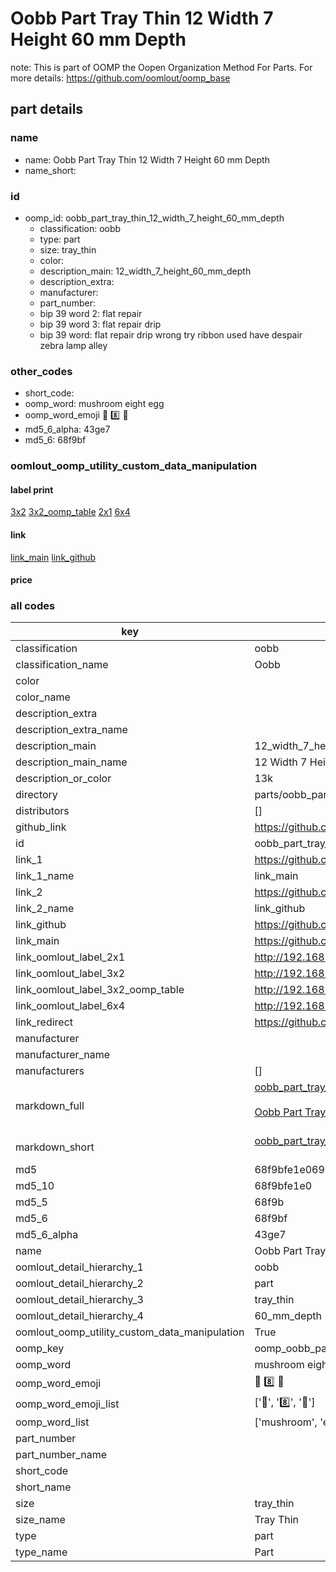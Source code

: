 # Oobb Part Tray Thin 12 Width 7 Height 60 mm Depth  

note: This is part of OOMP the Oopen Organization Method For Parts. For more details: https://github.com/oomlout/oomp_base

##  part details
  







### name
* name: Oobb Part Tray Thin 12 Width 7 Height 60 mm Depth
* name_short: 
### id
* oomp_id: oobb_part_tray_thin_12_width_7_height_60_mm_depth
  * classification: oobb
  * type: part
  * size: tray_thin
  * color: 
  * description_main: 12_width_7_height_60_mm_depth
  * description_extra: 
  * manufacturer: 
  * part_number: 
  * bip 39 word 2: flat repair
  * bip 39 word 3: flat repair drip
  * bip 39 word: flat repair drip wrong try ribbon used have despair zebra lamp alley

### other_codes
* short_code: 
* oomp_word: mushroom eight egg
* oomp_word_emoji :mushroom: :eight: :egg:
* md5_6_alpha: 43ge7
* md5_6: 68f9bf






### oomlout_oomp_utility_custom_data_manipulation
#### label print
[3x2](http://192.168.1.245:1112/?label=oomp%2043ge7)
[3x2_oomp_table](http://192.168.1.108:1112/?label=oomp%2043ge7)
[2x1](http://192.168.1.242:1112/?label=oomp%2043ge7)
[6x4](http://192.168.1.55:1112/?label=oomp%2043ge7)    

#### link

[link_main](https://github.com/oomlout/oomlout_oomp_version_1_messy/tree/main/parts/oobb_part_tray_thin_12_width_7_height_60_mm_depth) [link_github](https://github.com/oomlout/oomlout_oomp_version_1_messy/tree/main/parts/oobb_part_tray_thin_12_width_7_height_60_mm_depth)                             

#### price







### all codes 
| key | value |  
| --- | --- |  
| classification | oobb |  
| classification_name | Oobb |  
| color |  |  
| color_name |  |  
| description_extra |  |  
| description_extra_name |  |  
| description_main | 12_width_7_height_60_mm_depth |  
| description_main_name | 12 Width 7 Height 60 mm Depth |  
| description_or_color | 13k |  
| directory | parts/oobb_part_tray_thin_12_width_7_height_60_mm_depth |  
| distributors | [] |  
| github_link | https://github.com/oomlout/oomlout_oomp_part_src/tree/main/parts/oobb_part_tray_thin_12_width_7_height_60_mm_depth |  
| id | oobb_part_tray_thin_12_width_7_height_60_mm_depth |  
| link_1 | https://github.com/oomlout/oomlout_oomp_version_1_messy/tree/main/parts/oobb_part_tray_thin_12_width_7_height_60_mm_depth |  
| link_1_name | link_main |  
| link_2 | https://github.com/oomlout/oomlout_oomp_version_1_messy/tree/main/parts/oobb_part_tray_thin_12_width_7_height_60_mm_depth |  
| link_2_name | link_github |  
| link_github | https://github.com/oomlout/oomlout_oomp_version_1_messy/tree/main/parts/oobb_part_tray_thin_12_width_7_height_60_mm_depth |  
| link_main | https://github.com/oomlout/oomlout_oomp_version_1_messy/tree/main/parts/oobb_part_tray_thin_12_width_7_height_60_mm_depth |  
| link_oomlout_label_2x1 | http://192.168.1.242:1112/?label=oomp%2043ge7 |  
| link_oomlout_label_3x2 | http://192.168.1.245:1112/?label=oomp%2043ge7 |  
| link_oomlout_label_3x2_oomp_table | http://192.168.1.108:1112/?label=oomp%2043ge7 |  
| link_oomlout_label_6x4 | http://192.168.1.55:1112/?label=oomp%2043ge7 |  
| link_redirect | https://github.com/oomlout/oomlout_oomp_version_1_messy/tree/main/parts/oobb_part_tray_thin_12_width_7_height_60_mm_depth |  
| manufacturer |  |  
| manufacturer_name |  |  
| manufacturers | [] |  
| markdown_full | [oobb_part_tray_thin_12_width_7_height_60_mm_depth](none)<br>[](none)<br>[Oobb Part Tray Thin 12 Width 7 Height 60 Mm Depth](none)<br><br> |  
| markdown_short | [oobb_part_tray_thin_12_width_7_height_60_mm_depth](none)<br><br> |  
| md5 | 68f9bfe1e069bdfae474ffea866da2c4 |  
| md5_10 | 68f9bfe1e0 |  
| md5_5 | 68f9b |  
| md5_6 | 68f9bf |  
| md5_6_alpha | 43ge7 |  
| name | Oobb Part Tray Thin 12 Width 7 Height 60 mm Depth |  
| oomlout_detail_hierarchy_1 | oobb |  
| oomlout_detail_hierarchy_2 | part |  
| oomlout_detail_hierarchy_3 | tray_thin |  
| oomlout_detail_hierarchy_4 | 60_mm_depth |  
| oomlout_oomp_utility_custom_data_manipulation | True |  
| oomp_key | oomp_oobb_part_tray_thin_12_width_7_height_60_mm_depth |  
| oomp_word | mushroom eight egg |  
| oomp_word_emoji | :mushroom: :eight: :egg: |  
| oomp_word_emoji_list | [':mushroom:', ':eight:', ':egg:'] |  
| oomp_word_list | ['mushroom', 'eight', 'egg'] |  
| part_number |  |  
| part_number_name |  |  
| short_code |  |  
| short_name |  |  
| size | tray_thin |  
| size_name | Tray Thin |  
| type | part |  
| type_name | Part |  
